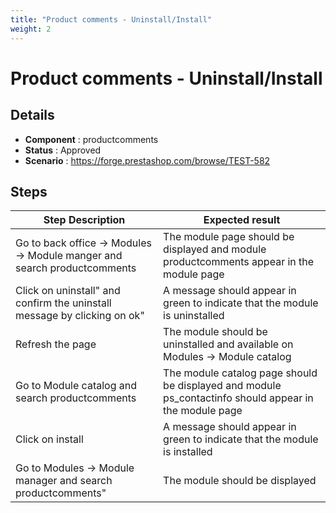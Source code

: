 ```yaml
---
title: "Product comments - Uninstall/Install"
weight: 2
---
```


# Product comments - Uninstall/Install
## Details
* **Component** : productcomments
* **Status** : Approved
* **Scenario** : https://forge.prestashop.com/browse/TEST-582

## Steps
| Step Description | Expected result |
| ----- | ----- |
| Go to back office -> Modules -> Module manger and search productcomments | The module page should be displayed and module productcomments appear in the module page |
| Click on uninstall" and confirm the uninstall message by clicking on ok" | A message should appear in green to indicate that the module is uninstalled |
| Refresh the page | The module should be uninstalled and available on Modules -> Module catalog |
| Go to Module catalog and search productcomments | The module catalog page should be displayed and module ps_contactinfo should appear in the module page |
| Click on install | A message should appear in green to indicate that the module is installed |
| Go to Modules -> Module manager and search productcomments" | The module should be displayed |
